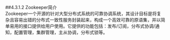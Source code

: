 ##4.3.1.2 Zookeeper简介  
Zookeeper一个开源的针对大型分布式系统的可靠协调系统，其设计目标是将复杂且容易出错的分布式一致性服务封装起来，构成一个高效可靠的原语集，并以简单易用的接口提供给用户使用。它提供的功能包括：发布/订阅，分布式协调/通知，配置管理，集群管理，主从协调，分布式锁等。
